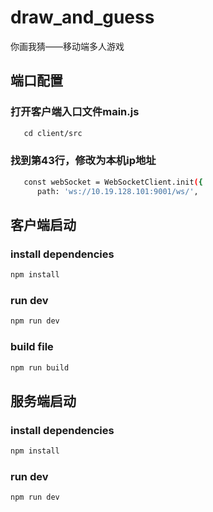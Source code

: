 # draw_and_guess
你画我猜——移动端多人游戏

## 端口配置
### 打开客户端入口文件main.js
```bash
   cd client/src
```
### 找到第43行，修改为本机ip地址
```bash
   const webSocket = WebSocketClient.init({
      path: 'ws://10.19.128.101:9001/ws/',
```

## 客户端启动
### install dependencies
```bash
npm install
```
### run dev
```bash
npm run dev
```

### build file
```bash
npm run build
```
## 服务端启动
### install dependencies
```bash
npm install
```
### run dev
```bash
npm run dev
```

```